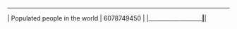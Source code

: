  ____________________________________________ 
| Populated people in the world | 6078749450 |
|_______________________________|____________|